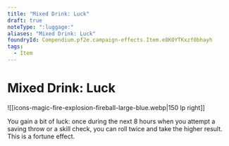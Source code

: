 ```yaml
---
title: "Mixed Drink: Luck"
draft: true
noteType: ":luggage:"
aliases: "Mixed Drink: Luck"
foundryId: Compendium.pf2e.campaign-effects.Item.e8K0YTKxzf0bhayh
tags:
  - Item
---
```


# Mixed Drink: Luck
![[icons-magic-fire-explosion-fireball-large-blue.webp|150 lp right]]

You gain a bit of luck: once during the next 8 hours when you attempt a saving throw or a skill check, you can roll twice and take the higher result. This is a fortune effect.
